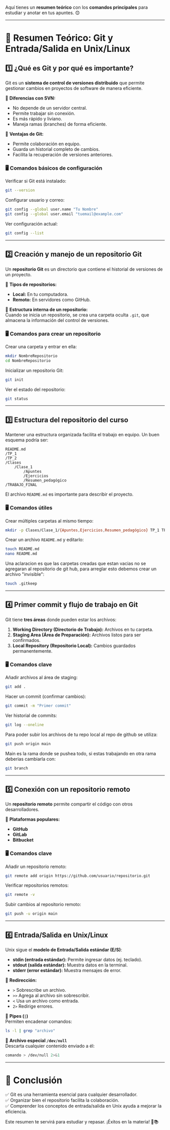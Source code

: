 Aquí tienes un **resumen teórico** con los **comandos principales** para estudiar y anotar en tus apuntes. 😊  

---

# **📌 Resumen Teórico: Git y Entrada/Salida en Unix/Linux**

## **1️⃣ ¿Qué es Git y por qué es importante?**  
Git es un **sistema de control de versiones distribuido** que permite gestionar cambios en proyectos de software de manera eficiente.  

🔹 **Diferencias con SVN:**  
- No depende de un servidor central.  
- Permite trabajar sin conexión.  
- Es más rápido y liviano.  
- Maneja ramas (branches) de forma eficiente.  

🔹 **Ventajas de Git:**  
- Permite colaboración en equipo.  
- Guarda un historial completo de cambios.  
- Facilita la recuperación de versiones anteriores.  

### **🖥 Comandos básicos de configuración**  
Verificar si Git está instalado:  
```bash
git --version
```  
Configurar usuario y correo:  
```bash
git config --global user.name "Tu Nombre"
git config --global user.email "tuemail@example.com"
```  
Ver configuración actual:  
```bash
git config --list
```

---

## **2️⃣ Creación y manejo de un repositorio Git**  
Un **repositorio Git** es un directorio que contiene el historial de versiones de un proyecto.  

🔹 **Tipos de repositorios:**  
- **Local:** En tu computadora.  
- **Remoto:** En servidores como GitHub.  

🔹 **Estructura interna de un repositorio:**  
Cuando se inicia un repositorio, se crea una carpeta oculta `.git`, que almacena la información del control de versiones.  

### **🖥 Comandos para crear un repositorio**  
Crear una carpeta y entrar en ella:  
```bash
mkdir NombreRepositorio
cd NombreRepositorio
```  
Inicializar un repositorio Git:  
```bash
git init
```  
Ver el estado del repositorio:  
```bash
git status
```

---

## **3️⃣ Estructura del repositorio del curso**  
Mantener una estructura organizada facilita el trabajo en equipo. Un buen esquema podría ser:  
```
README.md
/TP_1
/TP_2
/Clases
    /Clase_1
        /Apuntes
        /Ejercicios
        /Resumen_pedagógico
/TRABAJO_FINAL
```  
El archivo `README.md` es importante para describir el proyecto.  

### **🖥 Comandos útiles**  
Crear múltiples carpetas al mismo tiempo:  
```bash
mkdir -p Clases/Clase_1/{Apuntes,Ejercicios,Resumen_pedagógico} TP_1 TP_2 TRABAJO_FINAL
```  
Crear un archivo `README.md` y editarlo:  
```bash
touch README.md
nano README.md
```
Una aclaracion es que las carpetas creadas que estan vacias no se agregaran al repositorio de git hub, para arreglar esto debemos crear un archivo "invisible":
```bash
touch .gitkeep
```
---

## **4️⃣ Primer commit y flujo de trabajo en Git**  
Git tiene **tres áreas** donde pueden estar los archivos:  
1. **Working Directory (Directorio de Trabajo):** Archivos en tu carpeta.  
2. **Staging Area (Área de Preparación):** Archivos listos para ser confirmados.  
3. **Local Repository (Repositorio Local):** Cambios guardados permanentemente.  

### **🖥 Comandos clave**  
Añadir archivos al área de staging:  
```bash
git add .
```  
Hacer un commit (confirmar cambios):  
```bash
git commit -m "Primer commit"
```  
Ver historial de commits:  
```bash
git log --oneline
```
Para poder subir los archivos de tu repo local al repo de github se utiliza:
```bash
git push origin main
```
Main es la rama donde se pushea todo, si estas trabajando en otra rama deberias cambiarla con:
```bash
git branch
```

---

## **5️⃣ Conexión con un repositorio remoto**  
Un **repositorio remoto** permite compartir el código con otros desarrolladores.  

🔹 **Plataformas populares:**  
- **GitHub**  
- **GitLab**  
- **Bitbucket**  

### **🖥 Comandos clave**  
Añadir un repositorio remoto:  
```bash
git remote add origin https://github.com/usuario/repositorio.git
```  
Verificar repositorios remotos:  
```bash
git remote -v
```  
Subir cambios al repositorio remoto:  
```bash
git push -u origin main
```

---

## **6️⃣ Entrada/Salida en Unix/Linux**  
Unix sigue el **modelo de Entrada/Salida estándar (E/S)**:  
- **stdin (entrada estándar):** Permite ingresar datos (ej. teclado).  
- **stdout (salida estándar):** Muestra datos en la terminal.  
- **stderr (error estándar):** Muestra mensajes de error.  

🔹 **Redirección:**  
- `>` Sobrescribe un archivo.  
- `>>` Agrega al archivo sin sobrescribir.  
- `<` Usa un archivo como entrada.  
- `2>` Redirige errores.  

🔹 **Pipes (`|`)**  
Permiten encadenar comandos:  
```bash
ls -l | grep "archivo"
```  

🔹 **Archivo especial `/dev/null`**  
Descarta cualquier contenido enviado a él:  
```bash
comando > /dev/null 2>&1
```

---

# **📌 Conclusión**  
✅ Git es una herramienta esencial para cualquier desarrollador.  
✅ Organizar bien el repositorio facilita la colaboración.  
✅ Comprender los conceptos de entrada/salida en Unix ayuda a mejorar la eficiencia.  

Este resumen te servirá para estudiar y repasar. ¡Éxitos en la materia! 🚀📚
